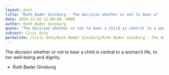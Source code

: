 ```yaml
---
layout: post
title: "Ruth Bader Ginsburg - The decision whether or not to bear a"
date: 2024-12-28 12:00:00 -0000
author: Ruth Bader Ginsburg
quote: "The decision whether or not to bear a child is central to a woman’s life, to her well-being and dignity."
subject: Civic duty
permalink: /Civic duty/Ruth Bader Ginsburg/Ruth Bader Ginsburg - The decision whether or not to bear a
---
```


The decision whether or not to bear a child is central to a woman’s life, to her well-being and dignity.

- Ruth Bader Ginsburg
